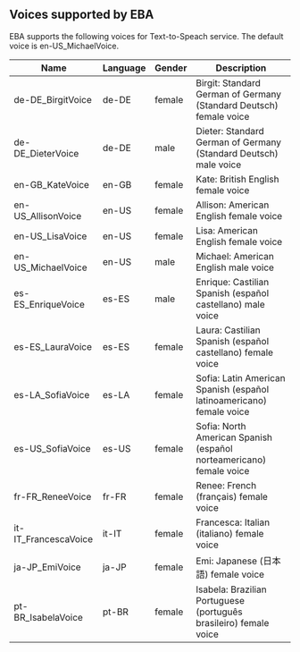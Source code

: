 ## Voices supported by EBA

EBA supports the following voices for Text-to-Speach service. The default voice is en-US_MichaelVoice.

| Name | Language | Gender | Description |
|------|----------|--------|-------------|
| de-DE_BirgitVoice | de-DE | female | Birgit: Standard German of Germany (Standard Deutsch) female voice |
| de-DE_DieterVoice | de-DE | male | Dieter: Standard German of Germany (Standard Deutsch) male voice |
| en-GB_KateVoice | en-GB | female | Kate: British English female voice |
| en-US_AllisonVoice | en-US | female | Allison: American English female voice |
| en-US_LisaVoice | en-US | female | Lisa: American English female voice |
| en-US_MichaelVoice | en-US | male | Michael: American English male voice |
| es-ES_EnriqueVoice | es-ES | male | Enrique: Castilian Spanish (español castellano) male voice |
| es-ES_LauraVoice | es-ES | female | Laura: Castilian Spanish (español castellano) female voice |
| es-LA_SofiaVoice | es-LA | female | Sofia: Latin American Spanish (español latinoamericano) female voice |
| es-US_SofiaVoice | es-US | female | Sofia: North American Spanish (español norteamericano) female voice |
| fr-FR_ReneeVoice | fr-FR | female | Renee: French (français) female voice |
| it-IT_FrancescaVoice | it-IT | female | Francesca: Italian (italiano) female voice |
| ja-JP_EmiVoice | ja-JP | female | Emi: Japanese (日本語) female voice |
| pt-BR_IsabelaVoice | pt-BR | female | Isabela: Brazilian Portuguese (português brasileiro) female voice |
